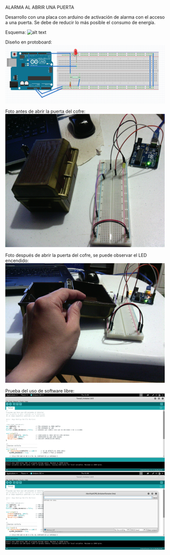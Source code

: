 ALARMA AL ABRIR UNA PUERTA

Desarrollo con una placa con arduino de activación de alarma con el acceso a una puerta. 
Se debe de reducir lo más posible el consumo de energía.

Esquema:
![alt text](https://github.com/HughRod/Tarea2/blob/master/Diagrama%20Esquem%C3%A1tico.png)

Diseño en protoboard:
![alt text](https://github.com/HughRod/Tarea2/blob/master/Diagrama.png)

Foto antes de abrir la puerta del cofre:
![alt text](https://github.com/HughRod/Tarea2/blob/master/IMG_20180314_233310.jpg)

Foto después de abrir la puerta del cofre, se puede observar el LED encendido:
![alt text](https://github.com/HughRod/Tarea2/blob/master/IMG_20180314_233359.jpg)

Prueba del uso de software libre:
![alt text](https://github.com/HughRod/Tarea2/blob/master/1.png)
![alt text](https://github.com/HughRod/Tarea2/blob/master/2.png)
